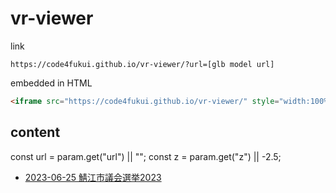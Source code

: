# vr-viewer

link
```
https://code4fukui.github.io/vr-viewer/?url=[glb model url]
```

embedded in HTML
```html
<iframe src="https://code4fukui.github.io/vr-viewer/" style="width:100%;aspect-ratio:2/1;"></iframe>
```

## content

const url = param.get("url") || "";
const z = param.get("z") || -2.5;

- [2023-06-25 鯖江市議会選挙2023](https://code4fukui.github.io/vr-viewer/?url=model/sabae-candidates-2023.glb&z=-2.5)
